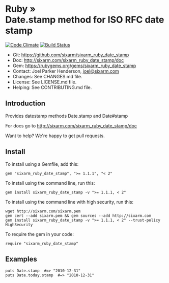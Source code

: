 # Ruby » <br> Date.stamp method for ISO RFC date stamp

<!--HEADER-OPEN-->

[![Code Climate](https://codeclimate.com/github/SixArm/sixarm_ruby_date_stamp.png)](https://codeclimate.com/github/SixArm/sixarm_ruby_date_stamp)
[![Build Status](https://travis-ci.org/SixArm/sixarm_ruby_date_stamp.png)](https://travis-ci.org/SixArm/sixarm_ruby_date_stamp)

* Git: <https://github.com/sixarm/sixarm_ruby_date_stamp>
* Doc: <http://sixarm.com/sixarm_ruby_date_stamp/doc>
* Gem: <https://rubygems.org/gems/sixarm_ruby_date_stamp>
* Contact: Joel Parker Henderson, <joel@sixarm.com>
* Changes: See CHANGES.md file.
* License: See LICENSE.md file.
* Helping: See CONTRIBUTING.md file.

<!--HEADER-SHUT-->


## Introduction

Provides datestamp methods Date.stamp and Date#stamp

For docs go to <http://sixarm.com/sixarm_ruby_date_stamp/doc>

Want to help? We're happy to get pull requests.


<!--INSTALL-OPEN-->

## Install

To install using a Gemfile, add this:

    gem "sixarm_ruby_date_stamp", ">= 1.1.1", "< 2"

To install using the command line, run this:

    gem install sixarm_ruby_date_stamp -v ">= 1.1.1, < 2"

To install using the command line with high security, run this:

    wget http://sixarm.com/sixarm.pem
    gem cert --add sixarm.pem && gem sources --add http://sixarm.com
    gem install sixarm_ruby_date_stamp -v ">= 1.1.1, < 2" --trust-policy HighSecurity

To require the gem in your code:

    require "sixarm_ruby_date_stamp"

<!--INSTALL-SHUT-->


## Examples

    puts Date.stamp  #=> "2010-12-31"
    puts Date.today.stamp  #=> "2010-12-31"
